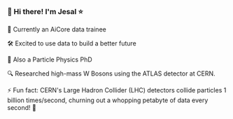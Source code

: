 ### 👋 Hi there! I'm Jesal ⭐

🚀 Currently an AiCore data trainee

🛠️ Excited to use data to build a better future

🌌 Also a Particle Physics PhD

🔍 Researched high-mass W Bosons using the ATLAS detector at CERN.

⚡ Fun fact: CERN's Large Hadron Collider (LHC) detectors collide particles 1 billion times/second, churning out a whopping petabyte of data every second! 🤯

<!--
**jesalmandalia/jesalmandalia** is a ✨ _special_ ✨ repository because its `README.md` (this file) appears on your GitHub profile.

Here are some ideas to get you started:

- 🔭 I’m currently working on ...
- 🌱 I’m currently learning ...
- 👯 I’m looking to collaborate on ...
- 🤔 I’m looking for help with ...
- 💬 Ask me about ...
- 📫 How to reach me: ...
- 😄 Pronouns: ...
- ⚡ Fun fact: ...
-->
